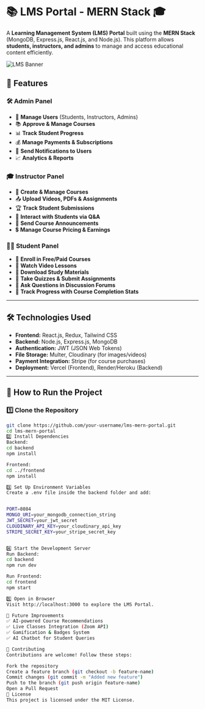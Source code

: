 # 📚 LMS Portal - MERN Stack 🎓

A **Learning Management System (LMS) Portal** built using the **MERN Stack** (MongoDB, Express.js, React.js, and Node.js). This platform allows **students, instructors, and admins** to manage and access educational content efficiently.

![LMS Banner](image.png)

## 🚀 Features
### 🛠 **Admin Panel**
- 🔧 **Manage Users** (Students, Instructors, Admins)
- 📚 **Approve & Manage Courses**
- 📊 **Track Student Progress**
- 💰 **Manage Payments & Subscriptions**
- 🔔 **Send Notifications to Users**
- 📈 **Analytics & Reports**

### 🎓 **Instructor Panel**
- 📝 **Create & Manage Courses**
- 📤 **Upload Videos, PDFs & Assignments**
- 🏆 **Track Student Submissions**
- 💬 **Interact with Students via Q&A**
- 🔔 **Send Course Announcements**
- 💲 **Manage Course Pricing & Earnings**

### 👨‍🎓 **Student Panel**
- 📖 **Enroll in Free/Paid Courses**
- 🎥 **Watch Video Lessons**
- 📄 **Download Study Materials**
- 📝 **Take Quizzes & Submit Assignments**
- 💬 **Ask Questions in Discussion Forums**
- 🎯 **Track Progress with Course Completion Stats**

---

## 🛠 Technologies Used
- **Frontend:** React.js, Redux, Tailwind CSS
- **Backend:** Node.js, Express.js, MongoDB
- **Authentication:** JWT (JSON Web Tokens)
- **File Storage:** Multer, Cloudinary (for images/videos)
- **Payment Integration:** Stripe (for course purchases)
- **Deployment:** Vercel (Frontend), Render/Heroku (Backend)

---

## 📌 How to Run the Project

### 1️⃣ Clone the Repository
```sh
git clone https://github.com/your-username/lms-mern-portal.git
cd lms-mern-portal
2️⃣ Install Dependencies
Backend:
cd backend
npm install

Frontend:
cd ../frontend
npm install

3️⃣ Set Up Environment Variables
Create a .env file inside the backend folder and add:


PORT=8084
MONGO_URI=your_mongodb_connection_string
JWT_SECRET=your_jwt_secret
CLOUDINARY_API_KEY=your_cloudinary_api_key
STRIPE_SECRET_KEY=your_stripe_secret_key


4️⃣ Start the Development Server
Run Backend:
cd backend
npm run dev

Run Frontend:
cd frontend
npm start

5️⃣ Open in Browser
Visit http://localhost:3000 to explore the LMS Portal.

📝 Future Improvements
✅ AI-powered Course Recommendations
✅ Live Classes Integration (Zoom API)
✅ Gamification & Badges System
✅ AI Chatbot for Student Queries

🤝 Contributing
Contributions are welcome! Follow these steps:

Fork the repository
Create a feature branch (git checkout -b feature-name)
Commit changes (git commit -m "Added new feature")
Push to the branch (git push origin feature-name)
Open a Pull Request
📜 License
This project is licensed under the MIT License.
